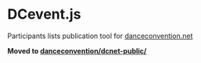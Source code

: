 DCevent.js
===
Participants lists publication tool for [danceconvention.net](https://danceconvention.net/)

**Moved to [danceconvention/dcnet-public/](https://github.com/danceconvention/dcnet-public/tree/master/contrib/ofstudio/DCevent.js)**
